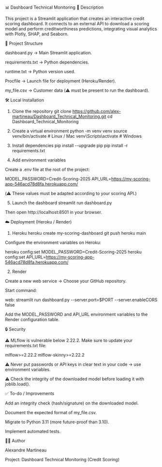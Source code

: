 📊 Dashboard Technical Monitoring
🚀 Description

This project is a Streamlit application that creates an interactive credit scoring dashboard.
It connects to an external API to download a scoring model and perform creditworthiness predictions, integrating visual analytics with Plotly, SHAP, and Seaborn.

📂 Project Structure

dashboard.py → Main Streamlit application.

requirements.txt → Python dependencies.

runtime.txt → Python version used.

Procfile → Launch file for deployment (Heroku/Render).

my_file.csv → Customer data (⚠️ must be present to run the dashboard).

🛠 Local Installation
1. Clone the repository
git clone https://github.com/alex-martineau/Dashboard_Technical_Monitoring.git
cd Dashboard_Technical_Monitoring

2. Create a virtual environment
python -m venv venv
source venv/bin/activate # Linux / Mac
venv\Scripts\activate # Windows

3. Install dependencies
pip install --upgrade pip
pip install -r requirements.txt

4. Add environment variables

Create a .env file at the root of the project:

MODEL_PASSWORD=Credit-Scoring-2025
API_URL=https://my-scoring-app-546acd78d8fa.herokuapp.com/

(⚠️ These values ​​must be adapted according to your scoring API.)

5. Launch the dashboard
streamlit run dashboard.py

Then open http://localhost:8501
in your browser.

☁️ Deployment (Heroku / Render)
1. Heroku
heroku create my-scoring-dashboard
git push heroku main

Configure the environment variables on Heroku:

heroku config:set MODEL_PASSWORD=Credit-Scoring-2025
heroku config:set API_URL=https://my-scoring-app-546acd78d8fa.herokuapp.com/

2. Render

Create a new web service → Choose your GitHub repository.

Start command:

web: streamlit run dashboard.py --server.port=$PORT --server.enableCORS false

Add the MODEL_PASSWORD and API_URL environment variables to the Render configuration table.

🔒 Security

⚠️ MLflow is vulnerable below 2.22.2. Make sure to update your requirements.txt file:

mlflow>=2.22.2
mlflow-skinny>=2.22.2

⚠️ Never put passwords or API keys in clear text in your code → use environment variables.

⚠️ Check the integrity of the downloaded model before loading it with joblib.load().

✅ To-do / Improvements

Add an integrity check (hash/signature) on the downloaded model.

Document the expected format of my_file.csv.

Migrate to Python 3.11 (more future-proof than 3.10).

Implement automated tests.

👨‍💻 Author

Alexandre Martineau

Project: Dashboard Technical Monitoring (Credit Scoring)
